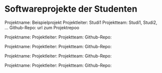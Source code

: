 # Softwareprojekte der Studenten

Projektname: Beispielprojekt
Projektleiter: Studi1
Projektteam: Studi1, Studi2, ...
Github-Repo: url zum Projektrepoo

Projektname:
Projektleiter:
Projektteam:
Github-Repo:

Projektname:
Projektleiter:
Projektteam:
Github-Repo:

Projektname:
Projektleiter:
Projektteam:
Github-Repo:

Projektname:
Projektleiter:
Projektteam:
Github-Repo:
